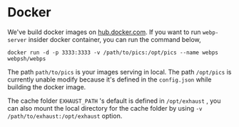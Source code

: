 # Docker

We've build docker images on [hub.docker.com](https://hub.docker.com/r/webpsh/webps). If you want to run `webp-server` insider docker container, you can run the command below,
```shell
docker run -d -p 3333:3333 -v /path/to/pics:/opt/pics --name webps webpsh/webps
```
The path `path/to/pics` is your images serving in local. The path `/opt/pics` is currently unable modify because it's defined in the `config.json` while building the docker image.

The cache folder `EXHAUST_PATH` 's default is defined in `/opt/exhaust` , you can also mount the local directory for the cache folder by using `-v /path/to/exhaust:/opt/exhaust` option.
